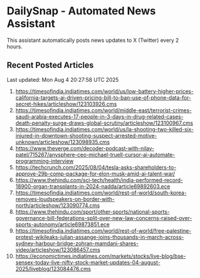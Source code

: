 # DailySnap - Automated News Assistant

This assistant automatically posts news updates to X (Twitter) every 2 hours.

## Recent Posted Articles

Last updated: Mon Aug  4 20:27:58 UTC 2025

1. https://timesofindia.indiatimes.com/world/us/low-battery-higher-prices-california-targets-ai-driven-pricing-bill-to-ban-use-of-phone-data-for-secret-hikes/articleshow/123103926.cms
2. https://timesofindia.indiatimes.com/world/middle-east/terrorist-crimes-saudi-arabia-executes-17-people-in-3-days-in-drug-related-cases-death-penalty-surge-draws-global-scrutiny/articleshow/123100967.cms
3. https://timesofindia.indiatimes.com/world/us/la-shooting-two-killed-six-injured-in-downtown-shooting-suspect-arrested-motive-unknown/articleshow/123098935.cms
4. https://www.theverge.com/decoder-podcast-with-nilay-patel/715267/anysphere-ceo-michael-truell-cursor-ai-automate-programming-interview
5. https://techcrunch.com/2025/08/04/tesla-asks-shareholders-to-approve-29b-comp-package-for-elon-musk-amid-ai-talent-war/
6. https://www.thehindu.com/sci-tech/health/india-performed-record-18900-organ-transplants-in-2024-nadda/article69892603.ece
7. https://timesofindia.indiatimes.com/world/rest-of-world/south-korea-removes-loudspeakers-on-border-with-north/articleshow/123090774.cms
8. https://www.thehindu.com/sport/other-sports/national-sports-governance-bill-federations-split-over-new-law-concerns-raised-over-sports-autonomy/article69873851.ece
9. https://timesofindia.indiatimes.com/world/rest-of-world/free-palestine-protest-wikileaks-julian-assange-joins-thousands-in-march-across-sydney-harbour-bridge-zohran-mamdani-shares-video/articleshow/123086457.cms
10. https://economictimes.indiatimes.com/markets/stocks/live-blog/bse-sensex-today-live-nifty-stock-market-updates-04-august-2025/liveblog/123084476.cms
